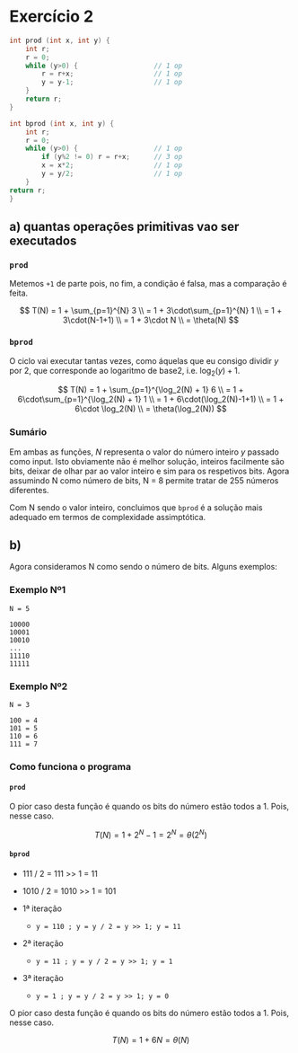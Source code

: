 # Exercício 2

```c
int prod (int x, int y) {
    int r;
    r = 0;
    while (y>0) {                   // 1 op
        r = r+x;                    // 1 op
        y = y-1;                    // 1 op
    }
    return r;
}
```

```c
int bprod (int x, int y) {
    int r;
    r = 0;
    while (y>0) {                   // 1 op
        if (y%2 != 0) r = r+x;      // 3 op
        x = x*2;                    // 1 op
        y = y/2;                    // 1 op
    }
return r;
}
```

## a) quantas operações primitivas vao ser executados

### `prod`

Metemos `+1` de parte pois, no fim, a condição é falsa, mas a comparação é feita.

$$
T(N) = 1 + \sum_{p=1}^{N} 3 \\
     = 1 + 3\cdot\sum_{p=1}^{N} 1 \\
     = 1 + 3\cdot(N-1+1) \\
     = 1 + 3\cdot N \\
     = \theta(N)
$$


### `bprod`

O ciclo vai executar tantas vezes, como áquelas que eu consigo dividir $y$ por 2, que corresponde ao logaritmo de base2, i.e. $\log_2(y) + 1$.

$$
T(N) = 1 + \sum_{p=1}^{\log_2(N) + 1} 6 \\
     = 1 + 6\cdot\sum_{p=1}^{\log_2(N) + 1} 1 \\
     = 1 + 6\cdot(\log_2(N)-1+1) \\
     = 1 + 6\cdot \log_2(N) \\
     = \theta(\log_2(N))
$$

### Sumário

Em ambas as funções, $N$ representa o valor do número inteiro $y$ passado como input. Isto obviamente não é melhor solução, inteiros facilmente são bits, deixar de olhar par ao valor inteiro e sim para os respetivos bits. Agora assumindo N como número de bits, N = 8 permite tratar de 255 números diferentes.

Com N sendo o valor inteiro, concluimos que `bprod` é a solução mais adequado em termos de complexidade assimptótica.

## b) 

Agora consideramos N como sendo o número de bits. Alguns exemplos:

### Exemplo Nº1
```
N = 5

10000
10001
10010
...
11110
11111
```
### Exemplo Nº2
```
N = 3

100 = 4
101 = 5
110 = 6
111 = 7
```
### Como funciona o programa

#### `prod`

O pior caso desta função é quando os bits do número estão todos a 1. Pois, nesse caso.

$$
T(N) = 1 + 2^N - 1
     = 2^N
     = \theta(2^N)
$$

#### `bprod`


* 111 / 2 = 111 >> 1 = 11

* 1010 / 2 = 1010 >> 1 = 101

* 1ª iteração
  * `y = 110 ; y = y / 2 = y >> 1; y = 11` 
* 2ª iteração
  * `y = 11 ; y = y / 2 = y >> 1; y = 1`
* 3ª iteração
  * `y = 1 ; y = y / 2 = y >> 1; y = 0`

O pior caso desta função é quando os bits do número estão todos a 1. Pois, nesse caso.

$$
T(N) = 1 + 6N
     = \theta(N)
$$

